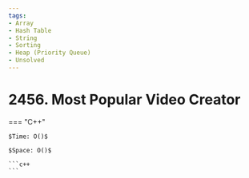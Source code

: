 ```yaml
---
tags:
- Array
- Hash Table
- String
- Sorting
- Heap (Priority Queue)
- Unsolved
---
```



# 2456. Most Popular Video Creator

=== "C++"

    $Time: O()$

    $Space: O()$

    ```c++
    ```